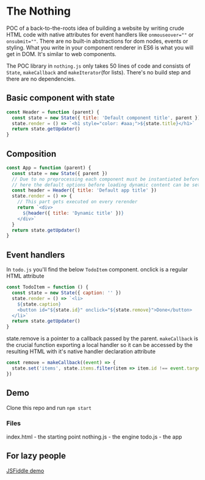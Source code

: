 # The Nothing

POC of a back-to-the-roots idea of building a website by writing crude HTML code with native attributes for event handlers like ```onmouseover=""``` or ```onsubmit=""```. There are no built-in abstractions for dom nodes, events or styling. What you write in your component renderer in ES6 is what you will get in DOM. It's similar to web components.

The POC library in `nothing.js` only takes 50 lines of code and consists of `State`, `makeCallback` and `makeIterator`(for lists). There's no build step and there are no dependencies.

## Basic component with state

```javascript
const Header = function (parent) {
  const state = new State({ title: 'Default component title', parent })
  state.render = () => `<h1 style="color: #aaa;">${state.title}</h1>`
  return state.getUpdater()
}
```

## Composition

```javascript
const App = function (parent) {
  const state = new State({ parent })
  // Due to no preprocessing each component must be instantiated before being used in render(),
  // here the default options before loading dynamic content can be set
  const header = Header({ title: 'Default app title' })
  state.render = () => {
    // This part gets executed on every rerender
    return `<div>
      ${header({ title: 'Dynamic title' })}
    </div>`
  }
  return state.getUpdater()
}
```

## Event handlers

In `todo.js` you'll find the below `TodoItem` component. onclick is a regular HTML attribute

```javascript
const TodoItem = function () {
  const state = new State({ caption: '' })
  state.render = () => `<li>
    ${state.caption}
    <button id="${state.id}" onclick="${state.remove}">Done</button>
  </li>`
  return state.getUpdater()
}
```

state.remove is a pointer to a callback passed by the parent. `makeCallback` is the crucial function exporting a local handler so it can be accessed by the resulting HTML with it's native handler declaration attribute

```javascript
const remove = makeCallback((event) => {
  state.set('items', state.items.filter(item => item.id !== event.target.getAttribute('id')))
})
```

## Demo
Clone this repo and run ```npm start```

### Files
  index.html - the starting point
  nothing.js - the engine
  todo.js - the app

## For lazy people
[JSFiddle demo](https://jsfiddle.net/ay1mr80e/)
